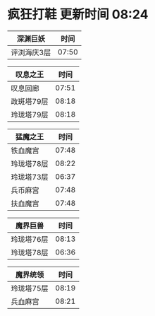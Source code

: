 # 疯狂打鞋 更新时间 08:24

| 深渊巨妖   | 时间    |
|--------|-------|
| 评浏海庆3层 | 07:50 |

| 叹息之王   | 时间    |
|--------|-------|
| 叹息回廊 | 07:51 |
| 政斑塔79层 | 08:18 |
| 玲珑塔79层 | 08:18 |

| 猛魔之王   | 时间    |
|--------|-------|
| 铁血魔宫 | 07:48 |
| 玲珑塔78层 | 08:22 |
| 玲珑塔73层 | 06:37 |
| 兵币麻宫 | 07:48 |
| 扶血魔宫 | 07:48 |

| 魔界巨兽   | 时间    |
|--------|-------|
| 玲珑塔76层 | 08:13 |
| 玲珑塔78层 | 06:36 |

| 魔界统领   | 时间    |
|--------|-------|
| 玲珑塔75层 | 08:19 |
| 兵血麻宫 | 08:21 |